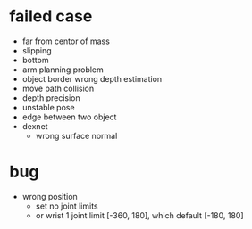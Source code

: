 # failed case
- far from centor of mass
- slipping
- bottom
- arm planning problem
- object border wrong depth estimation
- move path collision
- depth precision
- unstable pose
- edge between two object
- dexnet
    - wrong surface normal


# bug
- wrong position
    - set no joint limits
    - or wrist 1 joint limit [-360, 180], which default [-180, 180]